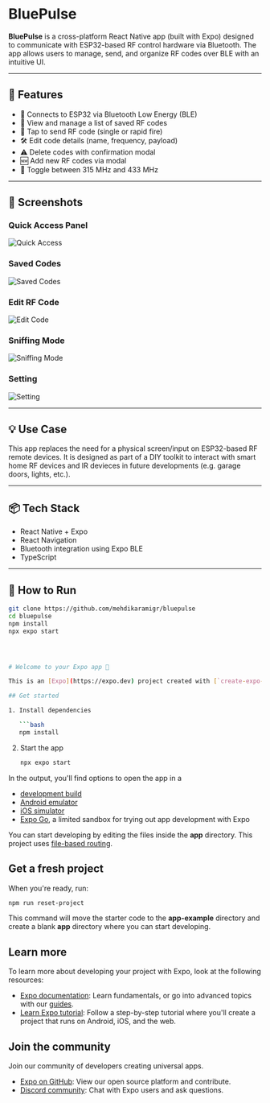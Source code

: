 # BluePulse

**BluePulse** is a cross-platform React Native app (built with Expo) designed to communicate with ESP32-based RF control hardware via Bluetooth. The app allows users to manage, send, and organize RF codes over BLE with an intuitive UI.

---

## 🔧 Features

- 📡 Connects to ESP32 via Bluetooth Low Energy (BLE)
- 📁 View and manage a list of saved RF codes
- 🎯 Tap to send RF code (single or rapid fire)
- 🛠️ Edit code details (name, frequency, payload)
- ⚠️ Delete codes with confirmation modal
- 🆕 Add new RF codes via modal
- 🔁 Toggle between 315 MHz and 433 MHz

---

## 📸 Screenshots

### Quick Access Panel

![Quick Access](assets/screenshots/quick-access.jpg)

### Saved Codes

![Saved Codes](assets/screenshots/saved-codes.jpg)

### Edit RF Code

![Edit Code](assets/screenshots/save-rf.jpg)

### Sniffing Mode

![Sniffing Mode](assets/screenshots/sniffing-mode.jpg)

### Setting

![Setting](assets/screenshots/setting.jpg)

---

## 💡 Use Case

This app replaces the need for a physical screen/input on ESP32-based RF remote devices. It is designed as part of a DIY toolkit to interact with smart home RF devices and IR devieces in future developments (e.g. garage doors, lights, etc.).

---

## 📦 Tech Stack

- React Native + Expo
- React Navigation
- Bluetooth integration using Expo BLE
- TypeScript

---

## 🚀 How to Run

````bash
git clone https://github.com/mehdikaramigr/bluepulse
cd bluepulse
npm install
npx expo start




# Welcome to your Expo app 👋

This is an [Expo](https://expo.dev) project created with [`create-expo-app`](https://www.npmjs.com/package/create-expo-app).

## Get started

1. Install dependencies

   ```bash
   npm install
````

2. Start the app

   ```bash
   npx expo start
   ```

In the output, you'll find options to open the app in a

- [development build](https://docs.expo.dev/develop/development-builds/introduction/)
- [Android emulator](https://docs.expo.dev/workflow/android-studio-emulator/)
- [iOS simulator](https://docs.expo.dev/workflow/ios-simulator/)
- [Expo Go](https://expo.dev/go), a limited sandbox for trying out app development with Expo

You can start developing by editing the files inside the **app** directory. This project uses [file-based routing](https://docs.expo.dev/router/introduction).

## Get a fresh project

When you're ready, run:

```bash
npm run reset-project
```

This command will move the starter code to the **app-example** directory and create a blank **app** directory where you can start developing.

## Learn more

To learn more about developing your project with Expo, look at the following resources:

- [Expo documentation](https://docs.expo.dev/): Learn fundamentals, or go into advanced topics with our [guides](https://docs.expo.dev/guides).
- [Learn Expo tutorial](https://docs.expo.dev/tutorial/introduction/): Follow a step-by-step tutorial where you'll create a project that runs on Android, iOS, and the web.

## Join the community

Join our community of developers creating universal apps.

- [Expo on GitHub](https://github.com/expo/expo): View our open source platform and contribute.
- [Discord community](https://chat.expo.dev): Chat with Expo users and ask questions.
